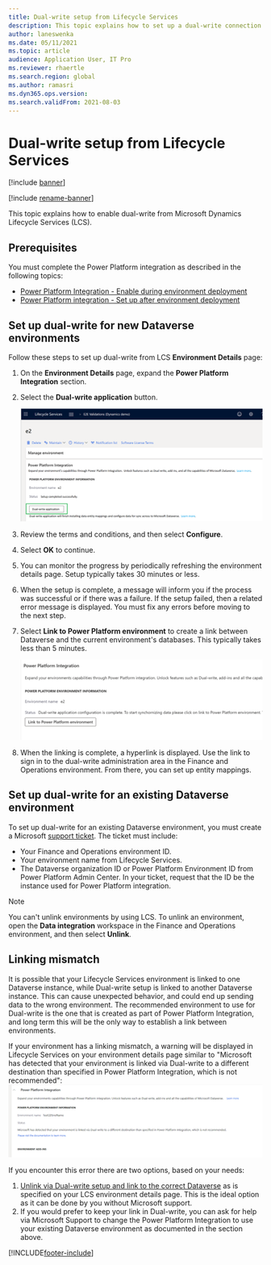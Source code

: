 ```yaml
---
title: Dual-write setup from Lifecycle Services
description: This topic explains how to set up a dual-write connection from Microsoft Dynamics Lifecycle Services (LCS).
author: laneswenka
ms.date: 05/11/2021
ms.topic: article
audience: Application User, IT Pro
ms.reviewer: rhaertle
ms.search.region: global
ms.author: ramasri
ms.dyn365.ops.version: 
ms.search.validFrom: 2021-08-03
---
```


# Dual-write setup from Lifecycle Services

[!include [banner](../../includes/banner.md)]

[!include [rename-banner](~/includes/cc-data-platform-banner.md)]

This topic explains how to enable dual-write from Microsoft Dynamics Lifecycle Services (LCS).

## Prerequisites

You must complete the Power Platform integration as described in the following topics:

+ [Power Platform Integration - Enable during environment deployment](../../power-platform/overview.md#enable-during-environment-deployment)
+ [Power Platform integration - Set up after environment deployment](../../power-platform/overview.md#set-up-after-environment-deployment)

## Set up dual-write for new Dataverse environments

Follow these steps to set up dual-write from LCS **Environment Details** page:

1. On the **Environment Details** page, expand the **Power Platform Integration** section.

2. Select the **Dual-write application** button.

    ![Power Platform Integration.](media/powerplat_integration_step2.png)

3. Review the terms and conditions, and then select **Configure**.

4. Select **OK** to continue.

5. You can monitor the progress by periodically refreshing the environment details page. Setup typically takes 30 minutes or less.  

6. When the setup is complete, a message will inform you if the process was successful or if there was a failure. If the setup failed, then a related error message is displayed. You must fix any errors before moving to the next step.

7. Select **Link to Power Platform environment** to create a link between Dataverse and the current environment's databases. This typically takes less than 5 minutes.

    ![Link to Power Platform environment](media/powerplat_integration_step3.png)

8. When the linking is complete, a hyperlink is displayed. Use the link to sign in to the dual-write administration area in the Finance and Operations environment. From there, you can set up entity mappings.

## Set up dual-write for an existing Dataverse environment

To set up dual-write for an existing Dataverse environment, you must create a Microsoft [support ticket](../../lifecycle-services/lcs-support.md). The ticket must include:

+ Your Finance and Operations environment ID.
+ Your environment name from Lifecycle Services.
+ The Dataverse organization ID or Power Platform Environment ID from Power Platform Admin Center. In your ticket, request that the ID be the instance used for Power Platform integration.

> [!NOTE]
> You can't unlink environments by using LCS. To unlink an environment, open the **Data integration** workspace in the Finance and Operations environment, and then select **Unlink**.

## Linking mismatch

It is possible that your Lifecycle Services environment is linked to one Dataverse instance, while Dual-write setup is linked to another Dataverse instance.  This can cause unexpected behavior, and could end up sending data to the wrong environment.  The recommended environment to use for Dual-write is the one that is created as part of Power Platform Integration, and long term this will be the only way to establish a link between environments.

If your environment has a linking mismatch, a warning will be displayed in Lifecycle Services on your environment details page similar to "Microsoft has detected that your environment is linked via Dual-write to a different destination than specified in Power Platform Integration, which is not recommended":
![Power Platform Integration Link Mismatched](media/powerplat_integration_mismatchLink.png)

If you encounter this error there are two options, based on your needs:
1. [Unlink via Dual-write setup and link to the correct Dataverse](relink-environments.md) as is specified on your LCS environment details page.  This is the ideal option as it can be done by you without Microsoft support.  
2. If you would prefer to keep your link in Dual-write, you can ask for help via Microsoft Support to change the Power Platform Integration to use your existing Dataverse environment as documented in the section above.  

[!INCLUDE[footer-include](../../../../includes/footer-banner.md)]
